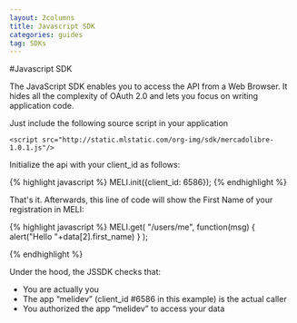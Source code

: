 ```yaml
---
layout: 2columns
title: Javascript SDK
categories: guides
tag: SDKs
---
```



#Javascript SDK

The JavaScript SDK enables you to access the API from a Web Browser.
It  hides all the complexity of OAuth 2.0 and lets you focus on writing application code.

Just include the following source script in your application
	
	<script src="http://static.mlstatic.com/org-img/sdk/mercadolibre-1.0.1.js"/>
	
Initialize the api with your client_id as follows:

{% highlight javascript %}
MELI.init({client_id: 6586});
{% endhighlight %}
	

That's it. Afterwards, this line of code will show the First Name of your registration in MELI:

{% highlight javascript %}
MELI.get(
  "/users/me",
  function(msg) { alert("Hello "+data[2].first_name) }
);

{% endhighlight %}

Under the hood, the JSSDK checks that:

* You are actually you
* The app “melidev” (client_id #6586 in this example) is the actual caller
* You authorized the app “melidev” to access your data




